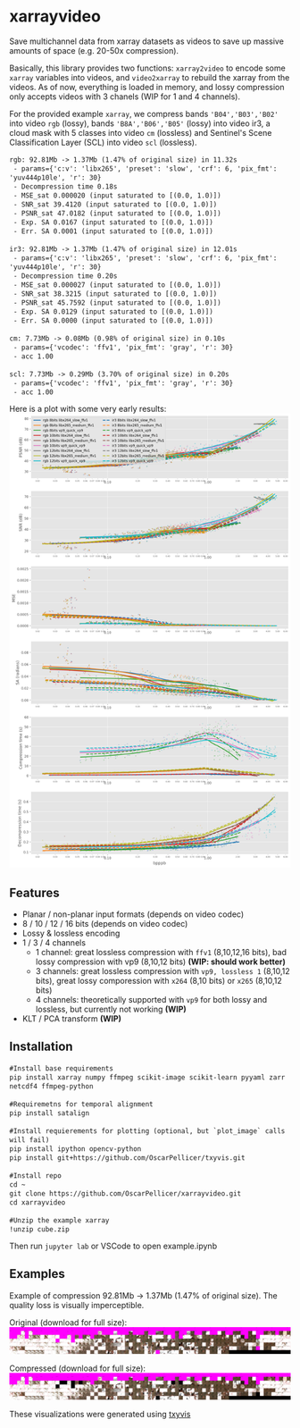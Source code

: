 # xarrayvideo

Save multichannel data from xarray datasets as videos to save up massive amounts of space (e.g. 20-50x compression).

Basically, this library provides two functions: `xarray2video` to encode some `xarray` variables into videos, and `video2xarray` to rebuild the xarray from the videos. As of now, everything is loaded in memory, and lossy compression only accepts videos with 3 chanels (WIP for 1 and 4 channels).

For the provided example `xarray`, we compress bands `'B04','B03','B02'` into video `rgb` (lossy), bands `'B8A','B06','B05'` (lossy) into video ir3, a cloud mask with 5 classes into video `cm` (lossless) and Sentinel's Scene Classification Layer (SCL) into video `scl` (lossless).

```{}
rgb: 92.81Mb -> 1.37Mb (1.47% of original size) in 11.32s
 - params={'c:v': 'libx265', 'preset': 'slow', 'crf': 6, 'pix_fmt': 'yuv444p10le', 'r': 30}
 - Decompression time 0.18s
 - MSE_sat 0.000020 (input saturated to [(0.0, 1.0)])
 - SNR_sat 39.4120 (input saturated to [(0.0, 1.0)])
 - PSNR_sat 47.0182 (input saturated to [(0.0, 1.0)])
 - Exp. SA 0.0167 (input saturated to [(0.0, 1.0)])
 - Err. SA 0.0001 (input saturated to [(0.0, 1.0)])
 
ir3: 92.81Mb -> 1.37Mb (1.47% of original size) in 12.01s
 - params={'c:v': 'libx265', 'preset': 'slow', 'crf': 6, 'pix_fmt': 'yuv444p10le', 'r': 30}
 - Decompression time 0.20s
 - MSE_sat 0.000027 (input saturated to [(0.0, 1.0)])
 - SNR_sat 38.3215 (input saturated to [(0.0, 1.0)])
 - PSNR_sat 45.7592 (input saturated to [(0.0, 1.0)])
 - Exp. SA 0.0129 (input saturated to [(0.0, 1.0)])
 - Err. SA 0.0000 (input saturated to [(0.0, 1.0)])
 
cm: 7.73Mb -> 0.08Mb (0.98% of original size) in 0.10s
 - params={'vcodec': 'ffv1', 'pix_fmt': 'gray', 'r': 30}
 - acc 1.00
 
scl: 7.73Mb -> 0.29Mb (3.70% of original size) in 0.20s
 - params={'vcodec': 'ffv1', 'pix_fmt': 'gray', 'r': 30}
 - acc 1.00
```

Here is a plot with some very early results:
![Results](examples/results_bpppb.png)

## Features

- Planar / non-planar input formats (depends on video codec)
- 8 / 10 / 12 / 16 bits (depends on video codec)
- Lossy & lossless encoding
- 1 / 3 / 4 channels
  - 1 channel: great lossless compression with `ffv1` (8,10,12,16 bits), bad lossy compression with vp9 (8,10,12 bits) **(WIP: should work better)**
  - 3 channels: great lossless compression with `vp9, lossless 1` (8,10,12 bits), great lossy comporession with `x264` (8,10 bits) or `x265` (8,10,12 bits) 
  - 4 channels: theoretically supported with `vp9` for both lossy and lossless, but currently not working **(WIP)**
- KLT / PCA transform **(WIP)**

## Installation

```{bash}
#Install base requirements
pip install xarray numpy ffmpeg scikit-image scikit-learn pyyaml zarr netcdf4 ffmpeg-python

#Requiremetns for temporal alignment
pip install satalign

#Install requierements for plotting (optional, but `plot_image` calls will fail)
pip install ipython opencv-python
pip install git+https://github.com/OscarPellicer/txyvis.git

#Install repo
cd ~
git clone https://github.com/OscarPellicer/xarrayvideo.git
cd xarrayvideo

#Unzip the example xarray
!unzip cube.zip
```

Then run `jupyter lab` or VSCode to open example.ipynb

## Examples

Example of compression 92.81Mb -> 1.37Mb (1.47% of original size). The quality loss is visually imperceptible.

Original (download for full size):
![Original image](examples/RGB_original.jpg)

Compressed (download for full size):
![Compressed image](examples/RGB_compressed.jpg)

These visualizations were generated using [txyvis](https://github.com/OscarPellicer/txyvis)